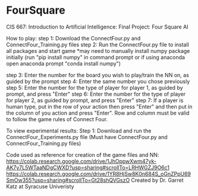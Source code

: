 # FourSquare
CIS 667: Introduction to Artificial Intelligence: Final Project: Four Square AI

How to play:
  step 1: Download the ConnectFour.py and ConnectFour_Training.py files
  step 2: Run the ConnectFour.py file to install all packages and start game
    *may need to manually install numpy package initially (run "pip install numpy" in command prompt or if using anaconda open anaconda prompt "conda install numpy")
  
  step 3: Enter the number for the board you wish to play/train the NN on, as guided by the prompt
  step 4: Enter the same number you chose previously
  step 5: Enter the number for the type of player for player 1, as guided by prompt, and press "Enter"
  step 6: Enter the number for the type of player for player 2, as guided by prompt, and press "Enter"
  step 7: If a player is human type, put in the row of your action then press "Enter" and then put in the column of you action and press "Enter". Row and column must be valid to follow the game rules of Connect Four.
  
To view experimental results:
  Step 1: Download and run the ConnectFour_Experiments.py file (Must have ConnectFour.py and ConnectFour_Training.py files)


Code used as reference for creation of the game files and NN:
  https://colab.research.google.com/drive/1JhOppwXwm47yk-AK7y7L5WTaaNDgCWXD?usp=sharing#scrollTo=LRHWGZJ9O6c1
  https://colab.research.google.com/drive/1YR8HjSw8K0n684S_oGnZPpU69SmOw355?usp=sharing#scrollTo=Gt28shQVGszO
  Created by Dr. Garret Katz at Syracuse Univeristy
  
